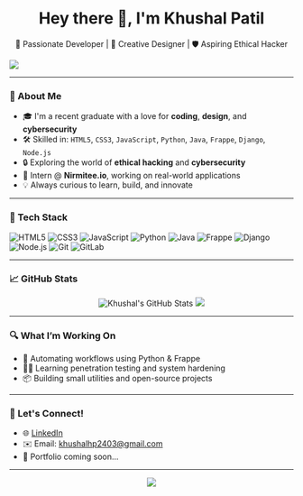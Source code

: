 <h1 align="center">Hey there 👋, I'm Khushal Patil</h1>
<p align="center">
  🚀 Passionate Developer | 🎨 Creative Designer | 🛡️ Aspiring Ethical Hacker
</p>

<img src="https://capsule-render.vercel.app/api?type=waving&color=0:6a11cb,100:2575fc&height=200&section=header&text=Welcome%20to%20My%20World!&fontColor=fff&fontSize=35&fontAlignY=40" />

---

### 🧠 About Me
- 🎓 I'm a recent graduate with a love for **coding**, **design**, and **cybersecurity**  
- 🛠️ Skilled in: `HTML5`, `CSS3`, `JavaScript`, `Python`, `Java`, `Frappe`, `Django`, `Node.js`
- 🔒 Exploring the world of **ethical hacking** and **cybersecurity**  
- 🧪 Intern @ **Nirmitee.io**, working on real-world applications  
- 💡 Always curious to learn, build, and innovate

---

### 🔧 Tech Stack
![HTML5](https://img.shields.io/badge/HTML5-E34F26?logo=html5&logoColor=white)
![CSS3](https://img.shields.io/badge/CSS3-1572B6?logo=css3&logoColor=white)
![JavaScript](https://img.shields.io/badge/JavaScript-F7DF1E?logo=javascript&logoColor=black)
![Python](https://img.shields.io/badge/Python-3776AB?logo=python&logoColor=white)
![Java](https://img.shields.io/badge/Java-007396?logo=java&logoColor=white)
![Frappe](https://img.shields.io/badge/Frappe-0098D6?logo=frappe&logoColor=white)
![Django](https://img.shields.io/badge/Django-092E20?logo=django&logoColor=white)
![Node.js](https://img.shields.io/badge/Node.js-339933?logo=nodedotjs&logoColor=white)
![Git](https://img.shields.io/badge/Git-F05032?logo=git&logoColor=white)
![GitLab](https://img.shields.io/badge/GitLab-FC6D26?logo=gitlab&logoColor=white)

---

### 📈 GitHub Stats
<p align="center">
  <img src="https://github-readme-stats.vercel.app/api?username=khushal-patil&show_icons=true&theme=tokyonight" alt="Khushal's GitHub Stats" />
  <img src="https://github-readme-streak-stats.herokuapp.com/?user=khushal-patil&theme=tokyonight" />
</p>

---

### 🔍 What I’m Working On
- 🔁 Automating workflows using Python & Frappe
- 🕵️‍♂️ Learning penetration testing and system hardening
- 📦 Building small utilities and open-source projects

---

### 💬 Let's Connect!
- 🌐 [LinkedIn](https://www.linkedin.com/in/khushal-patil-b375ba236/)
- ✉️ Email: khushalhp2403@gmail.com
- 📸 Portfolio coming soon...

---

<p align="center">
  <img src="https://readme-typing-svg.herokuapp.com?font=Fira+Code&size=25&pause=1000&color=00C0FF&center=true&vCenter=true&width=440&lines=Keep+Learning...;Keep+Building...;Keep+Hacking+🚀" />
</p>
